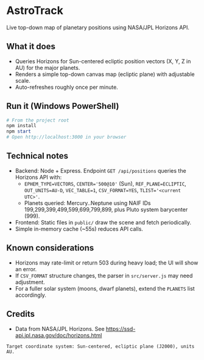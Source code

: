 # AstroTrack

Live top-down map of planetary positions using NASA/JPL Horizons API.

## What it does
- Queries Horizons for Sun-centered ecliptic position vectors (X, Y, Z in AU) for the major planets.
- Renders a simple top-down canvas map (ecliptic plane) with adjustable scale.
- Auto-refreshes roughly once per minute.

## Run it (Windows PowerShell)

```powershell
# From the project root
npm install
npm start
# Open http://localhost:3000 in your browser
```

## Technical notes
- Backend: Node + Express. Endpoint `GET /api/positions` queries the Horizons API with:
  - `EPHEM_TYPE=VECTORS`, `CENTER='500@10'` (Sun), `REF_PLANE=ECLIPTIC`, `OUT_UNITS=AU-D`, `VEC_TABLE=1`, `CSV_FORMAT=YES`, `TLIST='<current UTC>'`.
  - Planets queried: Mercury..Neptune using NAIF IDs 199,299,399,499,599,699,799,899, plus Pluto system barycenter (999).
- Frontend: Static files in `public/` draw the scene and fetch periodically.
- Simple in-memory cache (~55s) reduces API calls.

## Known considerations
- Horizons may rate-limit or return 503 during heavy load; the UI will show an error.
- If `CSV_FORMAT` structure changes, the parser in `src/server.js` may need adjustment.
- For a fuller solar system (moons, dwarf planets), extend the `PLANETS` list accordingly.

## Credits
- Data from NASA/JPL Horizons. See https://ssd-api.jpl.nasa.gov/doc/horizons.html

```
Target coordinate system: Sun-centered, ecliptic plane (J2000), units AU.
```
